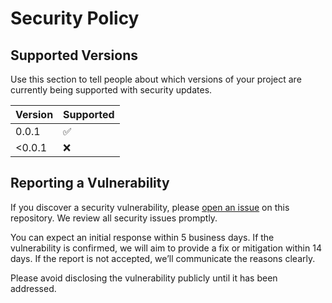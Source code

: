 # Security Policy

## Supported Versions

Use this section to tell people about which versions of your project are
currently being supported with security updates.

| Version | Supported          |
| ------- | ------------------ |
| 0.0.1   | :white_check_mark: |
| <0.0.1  | :x:                |

## Reporting a Vulnerability

If you discover a security vulnerability, please [open an issue](https://github.com/sanjayio/recal-backend/issues) on this repository. We review all security issues promptly.

You can expect an initial response within 5 business days. If the vulnerability is confirmed, we will aim to provide a fix or mitigation within 14 days. If the report is not accepted, we’ll communicate the reasons clearly.

Please avoid disclosing the vulnerability publicly until it has been addressed.
